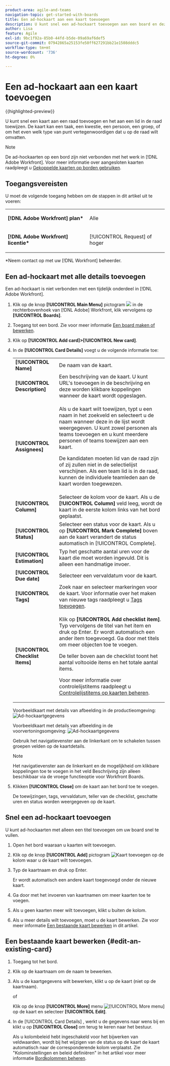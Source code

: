 ```yaml
---
product-area: agile-and-teams
navigation-topic: get-started-with-boards
title: Een ad-hockaart aan een kaart toevoegen
description: U kunt snel een ad-hockaart toevoegen aan een board en deze toewijzen aan een lid van de board. De kaart kan een taak, een kwestie, een persoon, een groep, of om het even welk type van punt vertegenwoordigen dat u op de raad wilt omvatten.
author: Lisa
feature: Agile
exl-id: 9bc1f92a-85b0-44fd-b5de-09a69af6def5
source-git-commit: 07942865a25153fe50ff627291bb21e1508dddc5
workflow-type: tm+mt
source-wordcount: '736'
ht-degree: 0%

---
```


# Een ad-hockaart aan een kaart toevoegen

{{highlighted-preview}}

U kunt snel een kaart aan een raad toevoegen en het aan een lid in de raad toewijzen. De kaart kan een taak, een kwestie, een persoon, een groep, of om het even welk type van punt vertegenwoordigen dat u op de raad wilt omvatten.

>[!NOTE]
>
>De ad-hockaarten op een bord zijn niet verbonden met het werk in [!DNL Adobe Workfront]. Voor meer informatie over aangesloten kaarten raadpleegt u [Gekoppelde kaarten op borden gebruiken](/help/quicksilver/agile/get-started-with-boards/connected-cards.md).

## Toegangsvereisten

U moet de volgende toegang hebben om de stappen in dit artikel uit te voeren:

<table style="table-layout:auto"> 
 <col> 
 </col> 
 <col> 
 </col> 
 <tbody> 
  <tr> 
   <td role="rowheader"><strong>[!DNL Adobe Workfront] plan*</strong></td> 
   <td> <p>Alle</p> </td> 
  </tr> 
  <tr> 
   <td role="rowheader"><strong>[!DNL Adobe Workfront] licentie*</strong></td> 
   <td> <p>[!UICONTROL Request] of hoger</p> </td> 
  </tr> 
 </tbody> 
</table>

&#42;Neem contact op met uw [!DNL Workfront] beheerder.

## Een ad-hockaart met alle details toevoegen

Een ad-hockaart is niet verbonden met een tijdelijk onderdeel in [!DNL Adobe Workfront].

1. Klik op de knop **[!UICONTROL Main Menu]** pictogram ![](assets/main-menu-icon.png) in de rechterbovenhoek van [!DNL Adobe] Workfront, klik vervolgens op **[!UICONTROL Boards]**.
1. Toegang tot een bord. Zie voor meer informatie [Een board maken of bewerken](../../agile/get-started-with-boards/create-edit-board.md).
1. Klik op **[!UICONTROL Add card]>[!UICONTROL New card]**.
1. In de **[!UICONTROL Card Details]** voegt u de volgende informatie toe:

   <table style="table-layout:auto"> 
    <col> 
    <col> 
    <tbody> 
     <tr> 
      <td role="rowheader"><strong>[!UICONTROL Name]</strong> </td> 
      <td>De naam van de kaart.</td> 
     </tr> 
     <tr> 
      <td role="rowheader"><strong>[!UICONTROL Description]</strong> </td> 
      <td>Een beschrijving van de kaart. <span class="preview">U kunt URL's toevoegen in de beschrijving en deze worden klikbare koppelingen wanneer de kaart wordt opgeslagen.</span></td>
     </tr> 
     <tr> 
      <td role="rowheader"><strong>[!UICONTROL Assignees]</strong> </td> 
      <td> <p>Als u de kaart wilt toewijzen, typt u een naam in het zoekveld en selecteert u de naam wanneer deze in de lijst wordt weergegeven. U kunt zowel personen als teams toevoegen en u kunt meerdere personen of teams toewijzen aan een kaart.</p> <p>De kandidaten moeten lid van de raad zijn of zij zullen niet in de selectielijst verschijnen. Als een team lid is in de raad, kunnen de individuele teamleden aan de kaart worden toegewezen.</p></td>
     </tr> 
     <tr> 
      <td role="rowheader"><strong>[!UICONTROL Column]</strong> </td> 
      <td>Selecteer de kolom voor de kaart. Als u de <strong>[!UICONTROL Column]</strong> veld leeg, wordt de kaart in de eerste kolom links van het bord geplaatst.</td>
     </tr>
     <tr> 
      <td role="rowheader"><strong>[!UICONTROL Status]</strong> </td> 
      <td>Selecteer een status voor de kaart. Als u op <strong>[!UICONTROL Mark Complete]</strong> boven aan de kaart verandert de status automatisch in [!UICONTROL Complete].</td> 
     </tr>
     <tr> 
      <td role="rowheader"><strong>[!UICONTROL Estimation]</strong></td> 
      <td>Typ het geschatte aantal uren voor de kaart die moet worden ingevuld. Dit is alleen een handmatige invoer.</td>
     </tr>
     <tr> 
      <td role="rowheader"><strong>[!UICONTROL Due date]</strong></td> 
      <td>Selecteer een vervaldatum voor de kaart. </td>
     </tr>
     <tr> 
      <td role="rowheader"><strong>[!UICONTROL Tags]</strong></td> 
      <td>Zoek naar en selecteer markeringen voor de kaart. Voor informatie over het maken van nieuwe tags raadpleegt u <a href="../../agile/get-started-with-boards/add-tags.md" class="MCXref xref">Tags toevoegen</a>.</td> 
     </tr>  
     <tr> 
      <td role="rowheader"><strong>[!UICONTROL Checklist Items]</strong> </td> 
      <td> <p>Klik op <strong>[!UICONTROL Add checklist item]</strong>. Typ vervolgens de titel van het item en druk op Enter. Er wordt automatisch een ander item toegevoegd. Ga door met titels om meer objecten toe te voegen.</p> <p>De teller boven aan de checklist toont het aantal voltooide items en het totale aantal items.</p> <p>Voor meer informatie over controlelijstitems raadpleegt u <a href="/help/quicksilver/agile/get-started-with-boards/manage-checklist-items.md">Controlelijstitems op kaarten beheren</a>.</p> </td> 
     </tr> 
    </tbody> 
   </table>

   Voorbeeldkaart met details van afbeelding in de productieomgeving:
   ![Ad-hockaartgegevens](assets/boards-edit-ad-hoc-card-071822.png)

   <span class="preview">Voorbeeldkaart met details van afbeelding in de voorvertoningsomgeving:
   ![Ad-hockaartgegevens](assets/boards-edit-ad-hoc-card-041723.png)</span>

   <span class="preview">Gebruik het navigatievenster aan de linkerkant om te schakelen tussen groepen velden op de kaartdetails.</span>

   >[!NOTE]
   >
   >Het navigatievenster aan de linkerkant en de mogelijkheid om klikbare koppelingen toe te voegen in het veld Beschrijving zijn alleen beschikbaar via de vroege functieoptie voor Workfront Boards.

1. Klikken **[!UICONTROL Close]** om de kaart aan het bord toe te voegen.

   De toewijzingen, tags, vervaldatum, teller van de checklist, geschatte uren en status worden weergegeven op de kaart.

## Snel een ad-hockaart toevoegen

U kunt ad-hockaarten met alleen een titel toevoegen om uw board snel te vullen.

1. Open het bord waaraan u kaarten wilt toevoegen.
1. Klik op de knop **[!UICONTROL Add]** pictogram ![Kaart toevoegen](assets/addicon-spectrum.png) op de kolom waar u de kaart wilt toevoegen.
1. Typ de kaartnaam en druk op Enter.

   Er wordt automatisch een andere kaart toegevoegd onder de nieuwe kaart.

1. Ga door met het invoeren van kaartnamen om meer kaarten toe te voegen.
1. Als u geen kaarten meer wilt toevoegen, klikt u buiten de kolom.
1. Als u meer details wilt toevoegen, moet u de kaart bewerken. Zie voor meer informatie [Een bestaande kaart bewerken](#edit-an-existing-card) in dit artikel.

## Een bestaande kaart bewerken {#edit-an-existing-card}

1. Toegang tot het bord.
1. Klik op de kaartnaam om de naam te bewerken.
1. Als u de kaartgegevens wilt bewerken, klikt u op de kaart (niet op de kaartnaam).

   of

   Klik op de knop **[!UICONTROL More]** menu ![[!UICONTROL More menu]](assets/more-icon-spectrum.png) op de kaart en selecteer **[!UICONTROL Edit]**.

1. In de [!UICONTROL Card Details] , werkt u de gegevens naar wens bij en klikt u op **[!UICONTROL Close]** om terug te keren naar het bestuur.

   Als u kolombeleid hebt ingeschakeld voor het bijwerken van veldwaarden, wordt bij het wijzigen van de status op de kaart de kaart automatisch naar de corresponderende kolom verplaatst. Zie &quot;Kolominstellingen en beleid definiëren&quot; in het artikel voor meer informatie [Bordkolommen beheren](/help/quicksilver/agile/get-started-with-boards/manage-board-columns.md).
